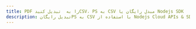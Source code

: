 ---title: PDF را به  تبدیل کنیدCSV، PS به CSV مبدل رایگان یا Nodejs SDKdescription: تبدیل رایگانPS به CSV با استفاده از Nodejs Cloud APIs & SDK همچنین اسناد PDF را در Cloud ایجاد، ویرایش و رندر کنید.---